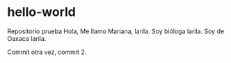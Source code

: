 # hello-world
Repositorio prueba
Hola,
Me llamo Mariana, larila. 
Soy bióloga larila.
Soy de Oaxaca larila.

Commit otra vez, commit 2.
